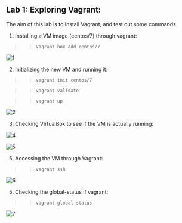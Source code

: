 ## Lab 1: Exploring Vagrant:
The aim of this lab is to Install Vagrant, and test out some commands

1) Installing a VM image (centos/7) through vagrant:
   
>> `Vagrant box add centos/7`

![1](https://github.com/Ayed-Oukhay/vagrant-labs/assets/65503307/624102f3-ebc9-41c7-ac50-46a69e3eaba5)

2) Initializing the new VM and running it:
   
>> `vagrant init centos/7`

>> `vagrant validate`

>> `vagrant up`

![2](https://github.com/Ayed-Oukhay/vagrant-labs/assets/65503307/5a6f6b0c-5668-43f2-9095-cee6c5b1d157)

3) Checking VirtualBox to see if the VM is actually running:

![4](https://github.com/Ayed-Oukhay/vagrant-labs/assets/65503307/2040d1b7-73a7-4fc3-b3ad-63d2e821a442)

![5](https://github.com/Ayed-Oukhay/vagrant-labs/assets/65503307/7dbdc020-67ad-4601-8e12-3d6cbf35e3f4)

5) Accessing the VM through Vagrant:
   
>> `vagrant ssh`

![6](https://github.com/Ayed-Oukhay/vagrant-labs/assets/65503307/8389610e-52f8-431d-92aa-1cb404593158)

5) Checking the global-status if vagrant:
   
>> `vagrant global-status`

![7](https://github.com/Ayed-Oukhay/vagrant-labs/assets/65503307/63d0ba34-04b3-4266-a903-7382ab624be0)
